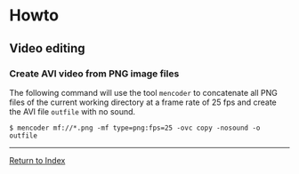 # Howto

## Video editing

### Create AVI video from PNG image files

The following command will use the tool `mencoder` to concatenate all PNG files of the current working directory at a frame rate of 25 fps and create the AVI file `outfile` with no sound.

```console
$ mencoder mf://*.png -mf type=png:fps=25 -ovc copy -nosound -o outfile
```

---
[Return to Index](../README.md)
